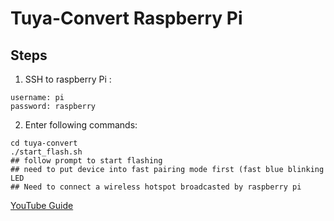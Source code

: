 # Tuya-Convert Raspberry Pi

## Steps
1. SSH to raspberry Pi :
```
username: pi
password: raspberry
```
2. Enter following commands:
```
cd tuya-convert
./start_flash.sh
## follow prompt to start flashing
## need to put device into fast pairing mode first (fast blue blinking LED
## Need to connect a wireless hotspot broadcasted by raspberry pi
``` 

[YouTube Guide](https://www.youtube.com/watch?v=dt5-iZc4_qU&t=480s)